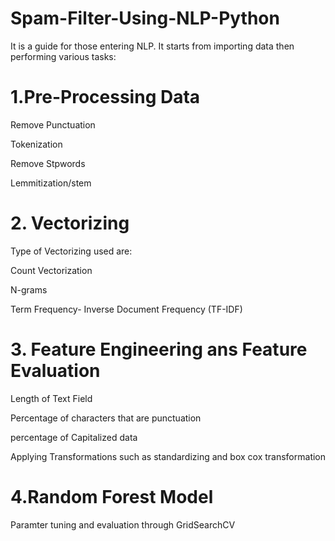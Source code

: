 # Spam-Filter-Using-NLP-Python

It is a guide for those entering NLP. It starts from importing data then performing various tasks:
# 1.Pre-Processing Data
Remove Punctuation

Tokenization

Remove Stpwords

Lemmitization/stem

# 2. Vectorizing

Type of Vectorizing used are:

Count Vectorization

N-grams

Term Frequency- Inverse Document Frequency (TF-IDF)
# 3. Feature Engineering ans Feature Evaluation

Length of Text Field

Percentage of characters that are punctuation

percentage of Capitalized data

Applying Transformations such as standardizing and box cox transformation

# 4.Random Forest Model
Paramter tuning and evaluation through GridSearchCV
